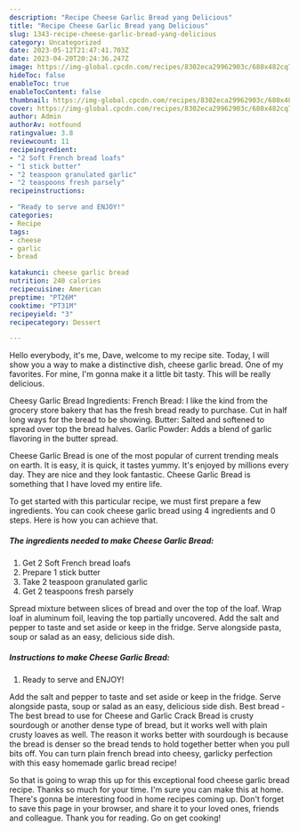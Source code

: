 ```yaml
---
description: "Recipe Cheese Garlic Bread yang Delicious"
title: "Recipe Cheese Garlic Bread yang Delicious"
slug: 1343-recipe-cheese-garlic-bread-yang-delicious
category: Uncategorized
date: 2023-05-12T21:47:41.703Z
date: 2023-04-20T20:24:36.247Z
image: https://img-global.cpcdn.com/recipes/8302eca29962903c/680x482cq70/cheese-garlic-bread-recipe-main-photo.jpg
hideToc: false
enableToc: true
enableTocContent: false
thumbnail: https://img-global.cpcdn.com/recipes/8302eca29962903c/680x482cq70/cheese-garlic-bread-recipe-main-photo.jpg
cover: https://img-global.cpcdn.com/recipes/8302eca29962903c/680x482cq70/cheese-garlic-bread-recipe-main-photo.jpg
author: Admin
authorAv: notfound
ratingvalue: 3.8
reviewcount: 11
recipeingredient:
- "2 Soft French bread loafs"
- "1 stick butter"
- "2 teaspoon granulated garlic"
- "2 teaspoons fresh parsely"
recipeinstructions:

- "Ready to serve and ENJOY!"
categories:
- Recipe
tags:
- cheese
- garlic
- bread

katakunci: cheese garlic bread 
nutrition: 240 calories
recipecuisine: American
preptime: "PT26M"
cooktime: "PT31M"
recipeyield: "3"
recipecategory: Dessert

---
```



Hello everybody, it's me, Dave, welcome to my recipe site. Today, I will show you a way to make a distinctive dish, cheese garlic bread. One of my favorites. For mine, I'm gonna make it a little bit tasty. This will be really delicious.

Cheesy Garlic Bread Ingredients: French Bread: I like the kind from the grocery store bakery that has the fresh bread ready to purchase. Cut in half long ways for the bread to be showing. Butter: Salted and softened to spread over top the bread halves. Garlic Powder: Adds a blend of garlic flavoring in the butter spread.

Cheese Garlic Bread is one of the most popular of current trending meals on earth. It is easy, it is quick, it tastes yummy. It's enjoyed by millions every day. They are nice and they look fantastic. Cheese Garlic Bread is something that I have loved my entire life.


To get started with this particular recipe, we must first prepare a few ingredients. You can cook cheese garlic bread using 4 ingredients and 0 steps. Here is how you can achieve that.

<!--inarticleads1-->

##### The ingredients needed to make Cheese Garlic Bread:

1. Get 2 Soft French bread loafs
1. Prepare 1 stick butter
1. Take 2 teaspoon granulated garlic
1. Get 2 teaspoons fresh parsely


Spread mixture between slices of bread and over the top of the loaf. Wrap loaf in aluminum foil, leaving the top partially uncovered. Add the salt and pepper to taste and set aside or keep in the fridge. Serve alongside pasta, soup or salad as an easy, delicious side dish. 

<!--inarticleads2-->

##### Instructions to make Cheese Garlic Bread:


1. Ready to serve and ENJOY!

Add the salt and pepper to taste and set aside or keep in the fridge. Serve alongside pasta, soup or salad as an easy, delicious side dish. Best bread - The best bread to use for Cheese and Garlic Crack Bread is crusty sourdough or another dense type of bread, but it works well with plain crusty loaves as well. The reason it works better with sourdough is because the bread is denser so the bread tends to hold together better when you pull bits off. You can turn plain french bread into cheesy, garlicky perfection with this easy homemade garlic bread recipe! 

So that is going to wrap this up for this exceptional food cheese garlic bread recipe. Thanks so much for your time. I'm sure you can make this at home. There's gonna be interesting food in home recipes coming up. Don't forget to save this page in your browser, and share it to your loved ones, friends and colleague. Thank you for reading. Go on get cooking!

